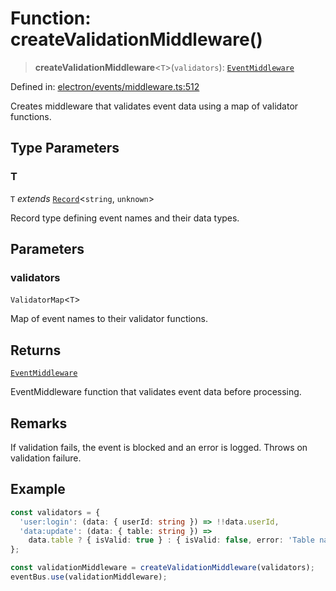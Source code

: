 # Function: createValidationMiddleware()

> **createValidationMiddleware**\<`T`\>(`validators`): [`EventMiddleware`](../../TypedEventBus/type-aliases/EventMiddleware.md)

Defined in: [electron/events/middleware.ts:512](https://github.com/Nick2bad4u/Uptime-Watcher/blob/8a1973382d5fe14c52996ecda381894eb7ecd4a6/electron/events/middleware.ts#L512)

Creates middleware that validates event data using a map of validator functions.

## Type Parameters

### T

`T` *extends* [`Record`](https://www.typescriptlang.org/docs/handbook/utility-types.html#recordkeys-type)\<`string`, `unknown`\>

Record type defining event names and their data types.

## Parameters

### validators

`ValidatorMap`\<`T`\>

Map of event names to their validator functions.

## Returns

[`EventMiddleware`](../../TypedEventBus/type-aliases/EventMiddleware.md)

EventMiddleware function that validates event data before processing.

## Remarks

If validation fails, the event is blocked and an error is logged. Throws on validation failure.

## Example

```typescript
const validators = {
  'user:login': (data: { userId: string }) => !!data.userId,
  'data:update': (data: { table: string }) =>
    data.table ? { isValid: true } : { isValid: false, error: 'Table name required' }
};

const validationMiddleware = createValidationMiddleware(validators);
eventBus.use(validationMiddleware);
```
